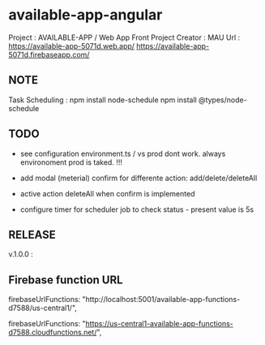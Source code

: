 # available-app-angular

Project : AVAILABLE-APP / Web App Front Project
Creator : MAU
Url : https://available-app-5071d.web.app/
https://available-app-5071d.firebaseapp.com/

## NOTE

Task Scheduling :
npm install node-schedule
npm install @types/node-schedule

## TODO

- see configuration environment.ts / vs prod dont work. always environoment prod is taked. !!!

- add modal (meterial) confirm for differente action: add/delete/deleteAll
- active action deleteAll when confirm is implemented
- configure timer for scheduler job to check status - present value is 5s

## RELEASE

v.1.0.0 :

## Firebase function URL

firebaseUrlFunctions: "http://localhost:5001/available-app-functions-d7588/us-central1/",

firebaseUrlFunctions: "https://us-central1-available-app-functions-d7588.cloudfunctions.net/",
